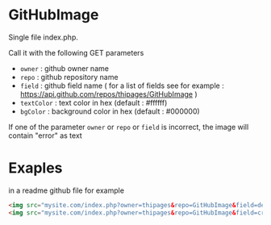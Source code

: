 # GitHubImage

Single file index.php.

Call it with the following GET parameters
- `owner` : github owner name
- `repo` : github repository name
- `field` : github field name ( for a list of fields see  for example : https://api.github.com/repos/thipages/GitHubImage )
- `textColor` : text color in hex (default : #ffffff)
- `bgColor` : background color in hex (default : #000000)

If one of the parameter `owner` or `repo` or `field` is incorrect, the image will contain "error" as text

# Exaples
in a readme github file for example

```html
<img src="mysite.com/index.php?owner=thipages&repo=GitHubImage&field=description"/>
<img src="mysite.com/index.php?owner=thipages&repo=GitHubImage&field=created_at"/>
```

